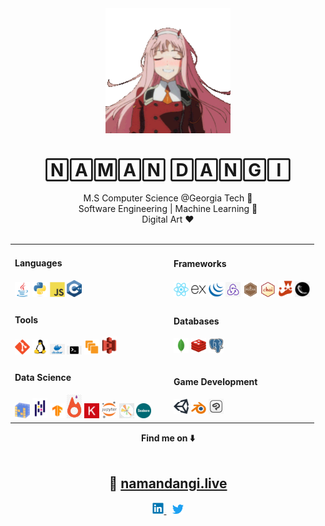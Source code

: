 
<div align="center">
	<img src="https://raw.githubusercontent.com/namandangi/namandangi/main/gif/02.gif" width="200" height="200">
	<h1>🄽🄰🄼🄰🄽 🄳🄰🄽🄶🄸</h1>	
</div>

<div align="center">
  <div> M.S Computer Science @Georgia Tech 🐝 </div>
  <div> Software Engineering | Machine Learning 🔧 </div>
  <div> Digital Art ❤️ </div>
</div>

<br>

<div align="center">
  <table>
    <tbody>
      <tr>
        <td style="width: 15rem;">
          <h4>Languages</h4>
          <img src="https://raw.githubusercontent.com/namandangi/namandangi/main/icons/java.svg" width="24">
          <img src="https://raw.githubusercontent.com/namandangi/namandangi/main/icons/python.svg" width="24">
          <img src="https://raw.githubusercontent.com/namandangi/namandangi/main/icons/javascript.svg" width="24">
          <img src="https://raw.githubusercontent.com/namandangi/namandangi/main/icons/c++.svg" width="24">
        </td>
        <td>
          <h4>Frameworks</h4>
          <img src="https://raw.githubusercontent.com/namandangi/namandangi/main/icons/react.svg" width="24">
          <img src="https://raw.githubusercontent.com/namandangi/namandangi/main/icons/express.svg" width="24">
          <img src="https://raw.githubusercontent.com/namandangi/namandangi/main/icons/jquery.svg" width="24">
          <img src="https://raw.githubusercontent.com/namandangi/namandangi/main/icons/redux.png" width="24">
          <img src="https://raw.githubusercontent.com/namandangi/namandangi/main/icons/mocha.png" width="24">
          <img src="https://raw.githubusercontent.com/namandangi/namandangi/main/icons/chai.png" width="24">
          <img src="https://raw.githubusercontent.com/namandangi/namandangi/main/icons/jest.png" width="24">
          <img src="https://raw.githubusercontent.com/namandangi/namandangi/main/icons/flask.jpeg" width="24">
        </td>
      </tr>
      <tr>
        <td>
          <h4>Tools</h4>
          <img src="https://raw.githubusercontent.com/namandangi/namandangi/main/icons/git.svg" width="24">
          <img src="https://raw.githubusercontent.com/namandangi/namandangi/main/icons/linux.svg" width="24">
          <img src="https://raw.githubusercontent.com/namandangi/namandangi/main/icons/docker.png" width="24">
          <img src="https://raw.githubusercontent.com/namandangi/namandangi/main/icons/bash.png" width="24">
          <img src="https://raw.githubusercontent.com/namandangi/namandangi/main/icons/ec2.png" width="24">
          <img src="https://raw.githubusercontent.com/namandangi/namandangi/main/icons/s3.png" width="24">
        </td>
        <td>
          <h4>Databases</h4>
          <img src="https://raw.githubusercontent.com/namandangi/namandangi/main/icons/mongodb.svg" width="24">
          <img src="https://raw.githubusercontent.com/namandangi/namandangi/main/icons/redis.svg" width="24">
          <img src="https://raw.githubusercontent.com/namandangi/namandangi/main/icons/postgresql.svg" width="24">
        </td>
      </tr>
      <tr>
        <td>
            <h4>Data Science</h4>
            <img src="https://raw.githubusercontent.com/namandangi/namandangi/main/icons/numpy.png" width="24">
            <img src="https://raw.githubusercontent.com/namandangi/namandangi/main/icons/pandas.png" width="24">
            <img src="https://raw.githubusercontent.com/namandangi/namandangi/main/icons/tensorflow.png" width="24">
            <img src="https://raw.githubusercontent.com/namandangi/namandangi/main/icons/pytorch.jpeg" width="24">
            <img src="https://raw.githubusercontent.com/namandangi/namandangi/main/icons/keras.png" width="24">
            <img src="https://raw.githubusercontent.com/namandangi/namandangi/main/icons/jupyter.png" width="24">
            <img src="https://raw.githubusercontent.com/namandangi/namandangi/main/icons/matplotlib-logo.webp" width="24">
            <img src="https://raw.githubusercontent.com/namandangi/namandangi/main/icons/seaborn.jpeg" width="24">
        </td>
      	<td>
            <h4>Game Development</h4>
            <img src="https://raw.githubusercontent.com/namandangi/namandangi/main/icons/unity.png" width="24">
            <img src="https://raw.githubusercontent.com/namandangi/namandangi/main/icons/blender.png" width="24">
            <img src="https://raw.githubusercontent.com/namandangi/namandangi/main/icons/csp.png" width="24">
      	</td>
      </tr>
    </tbody>
  </table>	
<b>Find me on ⬇️</b>
</div>

  <br>

<div align="center">
<h2>
    📌
    <a href="https://www.namandangi.live">namandangi.live</a>
</h2>
	
  <a href="https://www.linkedin.com/in/namandangi">
    <img src="https://raw.githubusercontent.com/namandangi/namandangi/main/icons/linkedin.svg" width="18">
  </a>
  &ThickSpace;
  <a href="https://www.twitter.com/namandangi_">
    <img src="https://raw.githubusercontent.com/namandangi/namandangi/main/icons/twitter.svg" width="18">
  </a>
</div>
